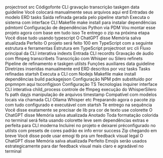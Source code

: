 projectroot
 src  Códigofonte CLI gravação transcrição taskgen
 data
  guideline  Você colocará manualmente seus arquivos aqui
  erd  Entradas de modelo ERD
  tasks  Saída refinada gerada pelo pipeline
 startsh  Executa o sistema com interface CLI
 Makefile  make install para instalar dependências
 pdmtoml  Configuração de dependências Python via PDM
Vou montar esse projeto agora com base em tudo isso Te entrego o zip na próxima etapa
Você disse
tudo usando typescript
O ChatGPT disse
Memória salva atualizada
Perfeito O projeto será feito 100 em TypeScript com a seguinte estrutura e ferramentas
 Estrutura em TypeScript
projectroot
 src
  cli  Fluxo principal da CLI interativa
   indexts  Entrada CLI
   recordts  Gravação de áudio com ffmpeg
   transcribets  Transcrição com Whisper ou Silero
   refinets  Pipeline de refinamento e taskgen
   utilsts  Funções auxiliares
 data
  guideline  Diretrizes inseridas manualmente
  erd  ERD descritos por voz
  tasks  Tasks refinadas
 startsh  Executa a CLI com Nodejs
 Makefile  make install dependências  build
 packagejson  Configuração NPM pdm  substituído por pnpmnpm aqui
 tsconfigjson  Configuração TS
 Tecnologias
inquirer  interface CLI interativa
child_process  controle de ffmpeg  execução do WhisperSilero
fs path dayjs  manipulação de arquivos  timestamp
Compatível com modelos locais via chamada CLI Ollama Whisper etc
 Preparando agora o pacote zip com tudo configurado e executável com startsh Te entrego na sequência
Você disse
exatamente se precisar de lib pra cor de texto use colorette
O ChatGPT disse
Memória salva atualizada
Anotado Toda formatação colorida no terminal será feita usando colorette  leve sem dependências extras e perfeita para CLI moderna
Incluirei no projeto e deixarei préconfigurado no utilsts com presets de cores padrão ex info error success Zip chegando em breve
Você disse
pode usar emogi tb pra um feedback visual legal
O ChatGPT disse
Memória salva atualizada
Perfeito Emojis serão usados estrategicamente para dar feedback visual mais claro e agradável no terminal